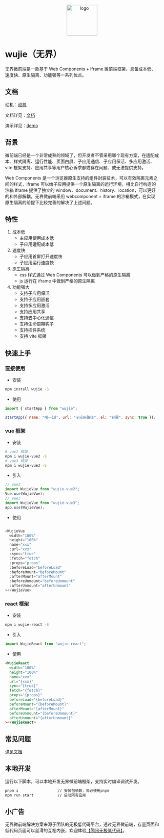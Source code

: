 <p align="center">
  <a href="https://wujie-micro.github.io/doc/" target="_blank">
    <img src="https://vfiles.gtimg.cn/wuji_dashboard/xy/test_wuji_damy/phFSuhUC.png" width="100" height="100" alt="logo">
  </a>
</p>

# wujie（无界）

无界微前端是一款基于 Web Components + iframe 微前端框架，具备成本低、速度快、原生隔离、功能强等一系列优点。

## 文档

动机：[动机](https://zhuanlan.zhihu.com/p/551206945)

文档详见：[文档](https://wujie-micro.github.io/doc/)

演示详见：[demo](https://wujie-micro.github.io/demo-main-vue/home)

## 背景

微前端已经是一个非常成熟的领域了，但开发者不管采用哪个现有方案，在适配成本、样式隔离、运行性能、页面白屏、子应用通信、子应用保活、多应用激活、vite 框架支持、应用共享等用户核心诉求都或存在问题、或无法提供支持。

Web Components 是一个浏览器原生支持的组件封装技术，可以有效隔离元素之间的样式，iframe 可以给子应用提供一个原生隔离的运行环境，相比自行构造的沙箱 iframe 提供了独立的 window、document、history、location，可以更好的和外部解耦。无界微前端采用 webcomponent + iframe 的沙箱模式，在实现原生隔离的前提下比较完善的解决了上述问题。

## 特性

1. 成本低
   - 主应用使用成本低
   - 子应用适配成本低
2. 速度快
   - 子应用首屏打开速度快
   - 子应用运行速度快
3. 原生隔离
   - css 样式通过 Web Components 可以做到严格的原生隔离
   - js 运行在 iframe 中做到严格的原生隔离
4. 功能强大
   - 支持子应用保活
   - 支持子应用嵌套
   - 支持多应用激活
   - 支持应用共享
   - 支持去中心化通信
   - 支持生命周期钩子
   - 支持插件系统
   - 支持 vite 框架

## 快速上手

### 直接使用

- 安装

```bash
npm install wujie -S
```

- 使用

```javascript
import { startApp } from "wujie";

startApp({ name: "唯一id", url: "子应用路径", el: "容器", sync: true });
```

### vue 框架

- 安装

```bash
# vue2 框架
npm i wujie-vue2 -S
# vue3 框架
npm i wujie-vue3 -S

```

- 引入

```javascript
// vue2
import WujieVue from "wujie-vue2";
Vue.use(WujieVue);
// vue3
import WujieVue from "wujie-vue3";
app.use(WujieVue);
```

- 使用

```js

<WujieVue
  width="100%"
  height="100%"
  name="xxx"
  :url="xxx"
  :sync="true"
  :fetch="fetch"
  :props="props"
  :beforeLoad="beforeLoad"
  :beforeMount="beforeMount"
  :afterMount="afterMount"
  :beforeUnmount="beforeUnmount"
  :afterUnmount="afterUnmount"
></WujieVue>

```

### react 框架

- 安装

```bash
npm i wujie-react -S

```

- 引入

```javascript
import WujieReact from "wujie-react";
```

- 使用

```html
<WujieReact
  width="100%"
  height="100%"
  name="xxx"
  url="{xxx}"
  sync="{true}"
  fetch="{fetch}"
  props="{props}"
  beforeLoad="{beforeLoad}"
  beforeMount="{beforeMount}"
  afterMount="{afterMount}"
  beforeUnmount="{beforeUnmount}"
  afterUnmount="{afterUnmount}"
></WujieReact>
```

## 常见问题

[详见文档](https://wujie-micro.github.io/doc/question/#_1%E3%80%81%E8%AF%B7%E6%B1%82%E8%B5%84%E6%BA%90%E6%8A%A5%E9%94%99)

## 本地开发

运行以下脚本，可以本地开发无界微前端框架，支持实时编译调试开发。

```bash
pnpm i                  // 安装包依赖，务必使用pnpm
npm run start           // 启动所有应用
```
## 小广告

无界微前端解决方案来源于团队的无极低代码平台，通过无界微前端，存量页面和低代码页面可以丝滑的互相内嵌，欢迎体验[【腾讯无极低代码】](https://wujicode.cn)。